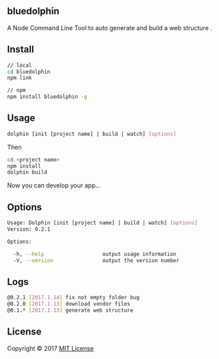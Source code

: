## bluedolphin
A Node Command Line Tool to auto generate and build a web structure .

## Install

```bash
// local
cd bluedolphin
npm link

// npm
npm install bluedolphin -g
```

## Usage
```bash
dolphin [init [project name] | build | watch] [options]
```

Then
```bash
cd <project name>
npm install
dolphin build
```

Now you can develop your app...

## Options
```bash
Usage: Dolphin [init [project name] | build | watch] [options]
Version: 0.2.1

Options:

  -h, --help                   output usage information
  -V, --version                output the version number

```

## Logs
```bash
@0.2.1 [2017.1.14] fix not empty folder bug
@0.2.0 [2017.1.13] download vendor files
@0.1.* [2017.1.13] generate web structure
```

## License
Copyright © 2017 [MIT License](https://www.npmjs.com/package/LICENSE)
